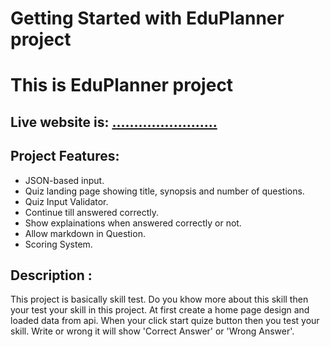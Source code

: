 # Getting Started with EduPlanner project

# This is EduPlanner project
## Live website is: [........................](.......................)
## Project Features:
- JSON-based input.
- Quiz landing page showing title, synopsis and number of questions.
- Quiz Input Validator.
- Continue till answered correctly.
- Show explainations when answered correctly or not.
- Allow markdown in Question.
- Scoring System.
## Description :
This project is basically skill test. Do you khow more about this skill then your test your skill in this project. At first create a home page design and loaded data from api. When your click start quize button then you test your skill. Write or wrong it will show 'Correct Answer' or 'Wrong Answer'.